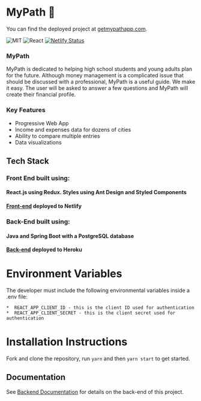 # MyPath 🏁

You can find the deployed project at [getmypathapp.com](https://www.getmypathapp.com/).

![MIT](https://img.shields.io/packagist/l/doctrine/orm.svg)
![React](https://img.shields.io/badge/react-v16.12.0-blue.svg)
[![Netlify Status](https://api.netlify.com/api/v1/badges/ef273578-6c30-43ff-8a9d-3de936213a53/deploy-status)](https://app.netlify.com/sites/mypath/deploys)

### MyPath

MyPath is dedicated to helping high school students and young adults plan for the future. Although money management is a complicated issue that should be discussed with a professional, MyPath is a useful guide. We make it easy. The user will be asked to answer a few questions and MyPath will create their financial profile.  

### Key Features

- Progressive Web App
- Income and expenses data for dozens of cities
- Ability to compare multiple entries
- Data visualizations

## Tech Stack

### Front End built using:

#### React.js using Redux. Styles using Ant Design and Styled Components

#### [Front-end](https://www.getmypathapp.com/) deployed to Netlify

### Back-End built using: 

#### Java and Spring Boot with a PostgreSQL database

#### [Back-end](https://github.com/samir-hub/life-sim-backend) deployed to Heroku

# Environment Variables

The developer must include the following environmental variables inside a .env file: 

    *  REACT_APP_CLIENT_ID - this is the client ID used for authentication
    *  REACT_APP_CLIENT_SECRET - this is the client secret used for authentication

# Installation Instructions

Fork and clone the repository, run `yarn` and then `yarn start` to get started.

## Documentation

See [Backend Documentation](https://github.com/samir-hub/life-sim-backend) for details on the back-end of this project.